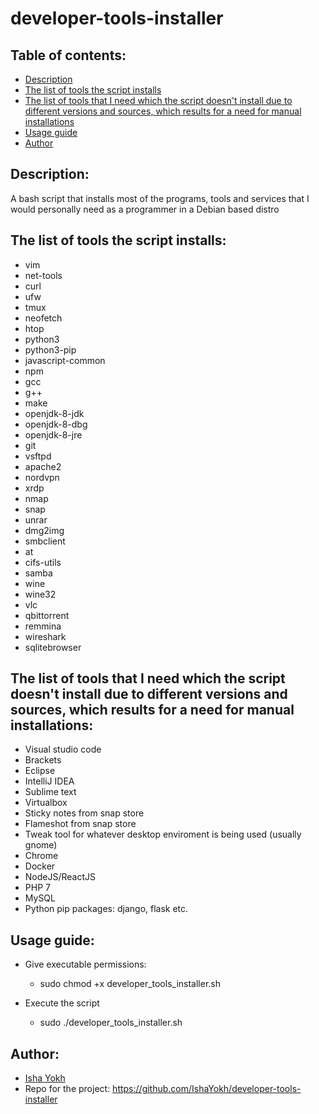 # developer-tools-installer

## Table of contents:
- [Description](#Description)
- [The list of tools the script installs](#The-list-of-tools-the-script-install)
- [The list of tools that I need which the script doesn't install due to different versions and sources, which results for a need for manual installations](#The-list-of-tools-that-I-need-which-the-script-doesn't-install-due-to-different-versions-and-sources,-which-results-for-a-need-for-manual-installations)
- [Usage guide](#Usage-guide)
- [Author](#Author)

## Description:
A bash script that installs most of the programs, tools and services that I would personally need as a programmer in a Debian based distro

## The list of tools the script installs:
- vim 
- net-tools 
- curl 
- ufw 
- tmux 
- neofetch 
- htop 
- python3
- python3-pip
- javascript-common
- npm 
- gcc
- g++ 
- make 
- openjdk-8-jdk
- openjdk-8-dbg
- openjdk-8-jre
- git
- vsftpd
- apache2
- nordvpn
- xrdp 
- nmap
- snap
- unrar
- dmg2img
- smbclient
- at
- cifs-utils
- samba
- wine
- wine32
- vlc 
- qbittorrent
- remmina
- wireshark
- sqlitebrowser

## The list of tools that I need which the script doesn't install due to different versions and sources, which results for a need for manual installations:
- Visual studio code
- Brackets
- Eclipse
- IntelliJ IDEA
- Sublime text
- Virtualbox
- Sticky notes from snap store
- Flameshot from snap store
- Tweak tool for whatever desktop enviroment is being used (usually gnome)
- Chrome
- Docker
- NodeJS/ReactJS
- PHP 7
- MySQL
- Python pip packages: django, flask etc.


## Usage guide:
- Give executable permissions:
    - sudo chmod +x developer_tools_installer.sh

- Execute the script
    - sudo ./developer_tools_installer.sh

## Author:
- [Isha Yokh](https://github.com/IshaYokh)
- Repo for the project: https://github.com/IshaYokh/developer-tools-installer